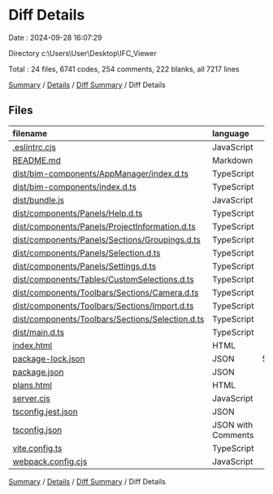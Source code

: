 # Diff Details

Date : 2024-09-28 16:07:29

Directory c:\\Users\\User\\Desktop\\IFC_Viewer

Total : 24 files,  6741 codes, 254 comments, 222 blanks, all 7217 lines

[Summary](results.md) / [Details](details.md) / [Diff Summary](diff.md) / Diff Details

## Files
| filename | language | code | comment | blank | total |
| :--- | :--- | ---: | ---: | ---: | ---: |
| [.eslintrc.cjs](/.eslintrc.cjs) | JavaScript | 65 | 0 | 1 | 66 |
| [README.md](/README.md) | Markdown | 4 | 0 | 5 | 9 |
| [dist/bim-components/AppManager/index.d.ts](/dist/bim-components/AppManager/index.d.ts) | TypeScript | 7 | 0 | 1 | 8 |
| [dist/bim-components/index.d.ts](/dist/bim-components/index.d.ts) | TypeScript | 1 | 0 | 1 | 2 |
| [dist/bundle.js](/dist/bundle.js) | JavaScript | 364 | 171 | 148 | 683 |
| [dist/components/Panels/Help.d.ts](/dist/components/Panels/Help.d.ts) | TypeScript | 3 | 0 | 1 | 4 |
| [dist/components/Panels/ProjectInformation.d.ts](/dist/components/Panels/ProjectInformation.d.ts) | TypeScript | 4 | 0 | 1 | 5 |
| [dist/components/Panels/Sections/Groupings.d.ts](/dist/components/Panels/Sections/Groupings.d.ts) | TypeScript | 4 | 0 | 1 | 5 |
| [dist/components/Panels/Selection.d.ts](/dist/components/Panels/Selection.d.ts) | TypeScript | 4 | 0 | 1 | 5 |
| [dist/components/Panels/Settings.d.ts](/dist/components/Panels/Settings.d.ts) | TypeScript | 4 | 0 | 1 | 5 |
| [dist/components/Tables/CustomSelections.d.ts](/dist/components/Tables/CustomSelections.d.ts) | TypeScript | 7 | 0 | 1 | 8 |
| [dist/components/Toolbars/Sections/Camera.d.ts](/dist/components/Toolbars/Sections/Camera.d.ts) | TypeScript | 4 | 0 | 1 | 5 |
| [dist/components/Toolbars/Sections/Import.d.ts](/dist/components/Toolbars/Sections/Import.d.ts) | TypeScript | 4 | 0 | 1 | 5 |
| [dist/components/Toolbars/Sections/Selection.d.ts](/dist/components/Toolbars/Sections/Selection.d.ts) | TypeScript | 4 | 0 | 1 | 5 |
| [dist/main.d.ts](/dist/main.d.ts) | TypeScript | 1 | 0 | 1 | 2 |
| [index.html](/index.html) | HTML | 163 | 0 | 22 | 185 |
| [package-lock.json](/package-lock.json) | JSON | 5,833 | 0 | 1 | 5,834 |
| [package.json](/package.json) | JSON | 37 | 0 | 1 | 38 |
| [plans.html](/plans.html) | HTML | 56 | 0 | 10 | 66 |
| [server.cjs](/server.cjs) | JavaScript | 90 | 24 | 18 | 132 |
| [tsconfig.jest.json](/tsconfig.jest.json) | JSON | 22 | 56 | 0 | 78 |
| [tsconfig.json](/tsconfig.json) | JSON with Comments | 25 | 2 | 0 | 27 |
| [vite.config.ts](/vite.config.ts) | TypeScript | 9 | 1 | 2 | 12 |
| [webpack.config.cjs](/webpack.config.cjs) | JavaScript | 26 | 0 | 2 | 28 |

[Summary](results.md) / [Details](details.md) / [Diff Summary](diff.md) / Diff Details
